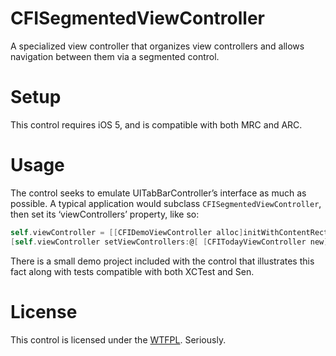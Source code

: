 CFISegmentedViewController
==========================

A specialized view controller that organizes view controllers and allows navigation between them via a segmented control.

Setup
=====

This control requires iOS 5, and is compatible with both MRC and ARC.

Usage
=====

The control seeks to emulate UITabBarController’s interface as much as possible.  A typical application would subclass `CFISegmentedViewController`, then set its ‘viewControllers’ property, like so:

```Objective-C
self.viewController = [[CFIDemoViewController alloc]initWithContentRect:self.window.bounds];
[self.viewController setViewControllers:@[ [CFITodayViewController new], [CFIAllNotificationsViewController new], [CFIMissedViewController new] ]];
```

There is a small demo project included with the control that illustrates this fact along with tests compatible with both XCTest and Sen.

License
=======

This control is licensed under the [WTFPL](http://www.wtfpl.net).  Seriously.




